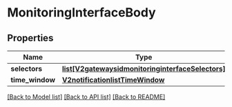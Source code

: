 # MonitoringInterfaceBody

## Properties
Name | Type | Description | Notes
------------ | ------------- | ------------- | -------------
**selectors** | [**list[V2gatewaysidmonitoringinterfaceSelectors]**](V2gatewaysidmonitoringinterfaceSelectors.md) |  | [optional] 
**time_window** | [**V2notificationlistTimeWindow**](V2notificationlistTimeWindow.md) |  | [optional] 

[[Back to Model list]](../README.md#documentation-for-models) [[Back to API list]](../README.md#documentation-for-api-endpoints) [[Back to README]](../README.md)

